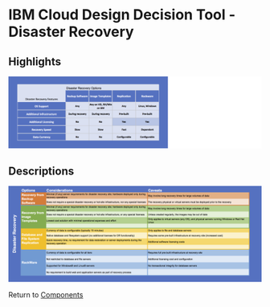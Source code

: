 # IBM Cloud Design Decision Tool - Disaster Recovery

## Highlights
![Highlights](/images/express_tool_disaster_recovery.png)

## Descriptions
![Descriptions](/images/rainbow_tool_disaster_recovery.png)

Return to [Components](README.md)
